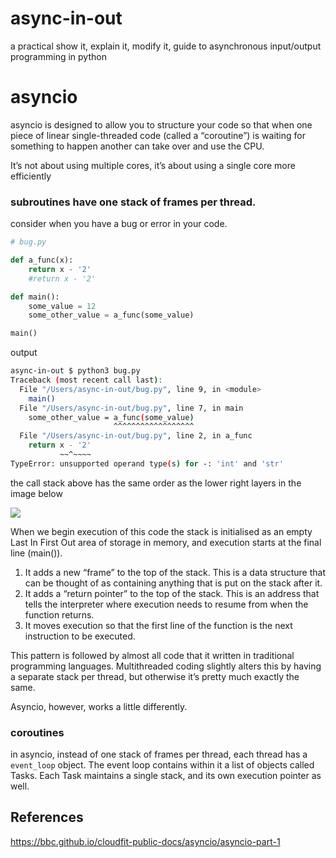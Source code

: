 # async-in-out
a practical show it, explain it, modify it, guide to asynchronous input/output programming in python

# asyncio

asyncio is designed to allow you to structure your code so that when one piece of linear single-threaded code (called a “coroutine”) is waiting for something to happen another can take over and use the CPU.

It’s not about using multiple cores, it’s about using a single core more efficiently

### subroutines have one stack of frames per thread. 

consider when you have a bug or error in your code.

```python
# bug.py

def a_func(x):
    return x - '2'
    #return x - '2'

def main():
    some_value = 12
    some_other_value = a_func(some_value)

main()
```

output

```bash
async-in-out $ python3 bug.py
Traceback (most recent call last):
  File "/Users/async-in-out/bug.py", line 9, in <module>
    main()
  File "/Users/async-in-out/bug.py", line 7, in main
    some_other_value = a_func(some_value)
                       ^^^^^^^^^^^^^^^^^^
  File "/Users/async-in-out/bug.py", line 2, in a_func
    return x - '2'
           ~~^~~~~
TypeError: unsupported operand type(s) for -: 'int' and 'str'
```

the call stack above has the same order as the lower right layers in the image below 

<img src="https://bbc.github.io/cloudfit-public-docs/images/asyncio/Stack3.svg">

When we begin execution of this code the stack is initialised as an empty Last In First Out area of storage in memory, and execution starts at the final line (main()).

1. It adds a new “frame” to the top of the stack. This is a data structure that can be thought of as containing anything that is put on the stack after it.
2. It adds a “return pointer” to the top of the stack. This is an address that tells the interpreter where execution needs to resume from when the function returns.
3. It moves execution so that the first line of the function is the next instruction to be executed.

This pattern is followed by almost all code that it written in traditional programming languages. Multithreaded coding slightly alters this by having a separate stack per thread, but otherwise it’s pretty much exactly the same.

Asyncio, however, works a little differently.

### coroutines 

in asyncio, instead of one stack of frames per thread, each thread has a `event_loop` object. The event loop contains within it a list of objects called Tasks. Each Task maintains a single stack, and its own execution pointer as well.


## References

https://bbc.github.io/cloudfit-public-docs/asyncio/asyncio-part-1
